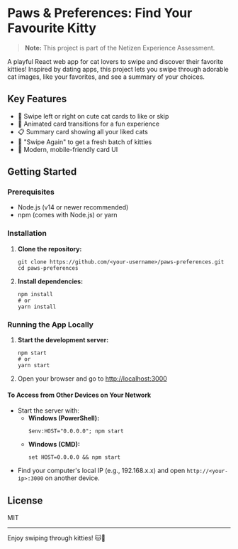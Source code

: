 # Paws & Preferences: Find Your Favourite Kitty

> **Note:** This project is part of the Netizen Experience Assessment.

A playful React web app for cat lovers to swipe and discover their favorite kitties! Inspired by dating apps, this project lets you swipe through adorable cat images, like your favorites, and see a summary of your choices.

## Key Features

- 🐾 Swipe left or right on cute cat cards to like or skip
- 🎴 Animated card transitions for a fun experience
- 📋 Summary card showing all your liked cats
- 🔄 "Swipe Again" to get a fresh batch of kitties
- 🎨 Modern, mobile-friendly card UI

## Getting Started

### Prerequisites
- Node.js (v14 or newer recommended)
- npm (comes with Node.js) or yarn

### Installation
1. **Clone the repository:**
	```
	git clone https://github.com/<your-username>/paws-preferences.git
	cd paws-preferences
	```
2. **Install dependencies:**
	```
	npm install
	# or
	yarn install
	```

### Running the App Locally
1. **Start the development server:**
	```
	npm start
	# or
	yarn start
	```
2. Open your browser and go to [http://localhost:3000](http://localhost:3000)

#### To Access from Other Devices on Your Network
- Start the server with:
  - **Windows (PowerShell):**
	 ```
	 $env:HOST="0.0.0.0"; npm start
	 ```
  - **Windows (CMD):**
	 ```
	 set HOST=0.0.0.0 && npm start
	 ```
- Find your computer's local IP (e.g., 192.168.x.x) and open `http://<your-ip>:3000` on another device.

## License
MIT

---
Enjoy swiping through kitties! 🐱💖
